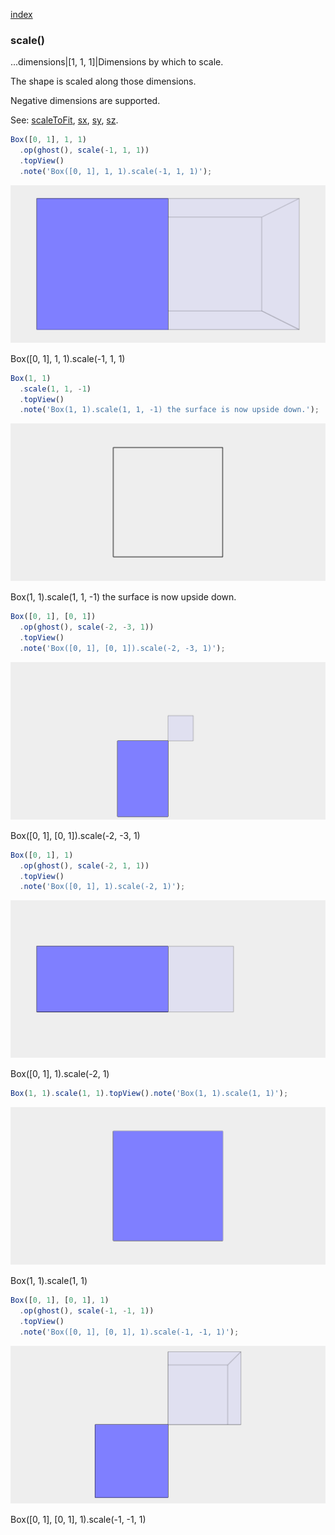 [index](../../nb/api/index.md)
### scale()
...dimensions|[1, 1, 1]|Dimensions by which to scale.

The shape is scaled along those dimensions.

Negative dimensions are supported.

See: [scaleToFit](../../nb/api/scaleToFit.nb), [sx](#https://raw.githubusercontent.com/jsxcad/JSxCAD/master/nb/api/sx.nb), [sy](#https://raw.githubusercontent.com/jsxcad/JSxCAD/master/nb/api/sy.nb), [sz](#https://raw.githubusercontent.com/jsxcad/JSxCAD/master/nb/api/sz.md).

```JavaScript
Box([0, 1], 1, 1)
  .op(ghost(), scale(-1, 1, 1))
  .topView()
  .note('Box([0, 1], 1, 1).scale(-1, 1, 1)');
```

![Image](scale.md.0.png)

Box([0, 1], 1, 1).scale(-1, 1, 1)

```JavaScript
Box(1, 1)
  .scale(1, 1, -1)
  .topView()
  .note('Box(1, 1).scale(1, 1, -1) the surface is now upside down.');
```

![Image](scale.md.1.png)

Box(1, 1).scale(1, 1, -1) the surface is now upside down.

```JavaScript
Box([0, 1], [0, 1])
  .op(ghost(), scale(-2, -3, 1))
  .topView()
  .note('Box([0, 1], [0, 1]).scale(-2, -3, 1)');
```

![Image](scale.md.2.png)

Box([0, 1], [0, 1]).scale(-2, -3, 1)

```JavaScript
Box([0, 1], 1)
  .op(ghost(), scale(-2, 1, 1))
  .topView()
  .note('Box([0, 1], 1).scale(-2, 1)');
```

![Image](scale.md.3.png)

Box([0, 1], 1).scale(-2, 1)

```JavaScript
Box(1, 1).scale(1, 1).topView().note('Box(1, 1).scale(1, 1)');
```

![Image](scale.md.4.png)

Box(1, 1).scale(1, 1)

```JavaScript
Box([0, 1], [0, 1], 1)
  .op(ghost(), scale(-1, -1, 1))
  .topView()
  .note('Box([0, 1], [0, 1], 1).scale(-1, -1, 1)');
```

![Image](scale.md.5.png)

Box([0, 1], [0, 1], 1).scale(-1, -1, 1)
